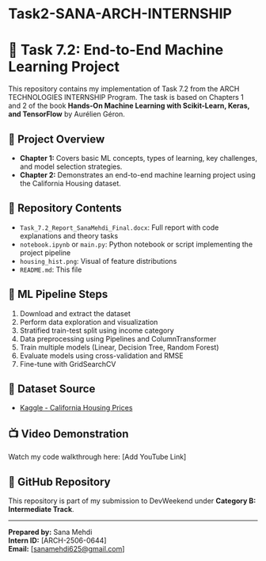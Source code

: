 # Task2-SANA-ARCH-INTERNSHIP

# 🧠 Task 7.2: End-to-End Machine Learning Project

This repository contains my implementation of Task 7.2 from the ARCH TECHNOLOGIES INTERNSHIP Program. The task is based on Chapters 1 and 2 of the book **Hands-On Machine Learning with Scikit-Learn, Keras, and TensorFlow** by Aurélien Géron.

## 📘 Project Overview

- **Chapter 1:** Covers basic ML concepts, types of learning, key challenges, and model selection strategies.
- **Chapter 2:** Demonstrates an end-to-end machine learning project using the California Housing dataset.

## 📂 Repository Contents

- `Task_7.2_Report_SanaMehdi_Final.docx`: Full report with code explanations and theory tasks
- `notebook.ipynb` or `main.py`: Python notebook or script implementing the project pipeline
- `housing_hist.png`: Visual of feature distributions
- `README.md`: This file

## 🚀 ML Pipeline Steps

1. Download and extract the dataset
2. Perform data exploration and visualization
3. Stratified train-test split using income category
4. Data preprocessing using Pipelines and ColumnTransformer
5. Train multiple models (Linear, Decision Tree, Random Forest)
6. Evaluate models using cross-validation and RMSE
7. Fine-tune with GridSearchCV

## 🔗 Dataset Source

- [Kaggle - California Housing Prices](https://www.kaggle.com/datasets/camnugent/california-housing-prices)

## 📺 Video Demonstration

Watch my code walkthrough here: [Add YouTube Link]

## 🔗 GitHub Repository

This repository is part of my submission to DevWeekend under **Category B: Intermediate Track**.

---

**Prepared by:** Sana Mehdi  
**Intern ID:** [ARCH-2506-0644]  
**Email:** [sanamehdi625@gmail.com]  

